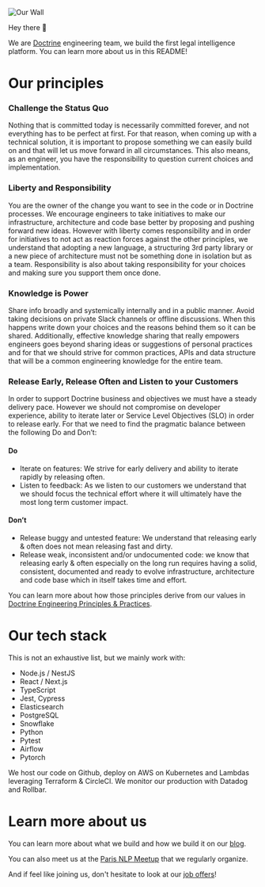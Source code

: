 ![Our Wall](Wall.png)

Hey there 👋

We are [Doctrine](https://www.doctrine.fr) engineering team, we build the first legal intelligence platform. You can learn more about us in this README!

# Our principles

### Challenge the Status Quo

Nothing that is committed today is necessarily committed forever, and not everything has to be perfect at first. For that reason, when coming up with a technical solution, it is important to propose something we can easily build on and that will let us move forward in all circumstances.
This also means, as an engineer, you have the responsibility to question current choices and implementation.

### Liberty and Responsibility

You are the owner of the change you want to see in the code or in Doctrine processes. We encourage engineers to take initiatives to make our infrastructure, architecture and code base better by proposing and pushing forward new ideas. However with liberty comes responsibility and in order for initiatives to not act as reaction forces against the other principles, we understand that adopting a new language, a structuring 3rd party library or a new piece of architecture must not be something done in isolation but as a team. Responsibility is also about taking responsibility for your choices and making sure you support them once done.

### Knowledge is Power

Share info broadly and systemically internally and in a public manner. Avoid taking decisions on private Slack channels or offline discussions. When this happens write down your choices and the reasons behind them so it can be shared.
Additionally, effective knowledge sharing that really empowers engineers goes beyond sharing ideas or suggestions of personal practices and for that we should strive for common practices, APIs and data structure that will be a common engineering knowledge for the entire team.

### Release Early, Release Often and Listen to your Customers

In order to support Doctrine business and objectives we must have a steady delivery pace. However we should not compromise on developer experience, ability to iterate later or Service Level Objectives (SLO) in order to release early. For that we need to find the pragmatic balance between the following Do and Don’t:

#### Do

- Iterate on features: We strive for early delivery and ability to iterate rapidly by releasing often.
- Listen to feedback: As we listen to our customers we understand that we should focus the technical effort where it will ultimately have the most long term customer impact.

#### Don’t

- Release buggy and untested feature: We understand that releasing early & often does not mean releasing fast and dirty.
- Release weak, inconsistent and/or undocumented code: we know that releasing early & often especially on the long run requires having a solid, consistent, documented and ready to evolve infrastructure, architecture and code base which in itself takes time and effort.

You can learn more about how those principles derive from our values in [Doctrine Engineering Principles & Practices](https://medium.com/doctrine/doctrine-engineering-principles-and-practices-7faab666fac9).

# Our tech stack

This is not an exhaustive list, but we mainly work with:

- Node.js / NestJS
- React / Next.js
- TypeScript
- Jest, Cypress
- Elasticsearch
- PostgreSQL
- Snowflake
- Python
- Pytest
- Airflow
- Pytorch

We host our code on Github, deploy on AWS on Kubernetes and Lambdas leveraging Terraform & CircleCI. We monitor our production with Datadog and Rollbar.

# Learn more about us

You can learn more about what we build and how we build it on our [blog](https://medium.com/doctrine/engineering/home).

You can also meet us at the [Paris NLP Meetup](https://www.meetup.com/fr-FR/Paris-NLP/) that we regularly organize.

And if feel like joining us, don't hesitate to look at our [job offers](https://www.doctrine.fr/recrutement)!
